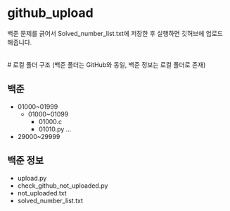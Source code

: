 # github_upload
백준 문제를 긁어서 Solved_number_list.txt에 저장한 후 실행하면 깃허브에 업로드 해줍니다.

<br>
# 로컬 폴더 구조 (백준 폴더는 GitHub와 동일, 백준 정보는 로컬 폴더로 존재)

## 백준
- 01000~01999
  - 01000~01099
    - 01000.c
    - 01010.py
  ...
- 29000~29999

## 백준 정보
- upload.py
- check_github_not_uploaded.py
- not_uploaded.txt
- solved_number_list.txt

</br>
